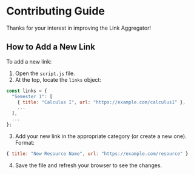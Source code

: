 # Contributing Guide

Thanks for your interest in improving the Link Aggregator!

## How to Add a New Link

To add a new link:

1. Open the `script.js` file.
2. At the top, locate the `links` object:

```js
const links = {
  "Semester 1": [
    { title: "Calculus I", url: "https://example.com/calculus1" },
    ...
  ],
  ...
};
```

3. Add your new link in the appropriate category (or create a new one). Format:

```js
{ title: "New Resource Name", url: "https://example.com/resource" }
```

4. Save the file and refresh your browser to see the changes.